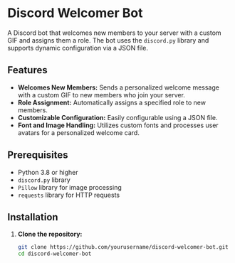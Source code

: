 # Discord Welcomer Bot

A Discord bot that welcomes new members to your server with a custom GIF and assigns them a role. The bot uses the `discord.py` library and supports dynamic configuration via a JSON file.

## Features

- **Welcomes New Members:** Sends a personalized welcome message with a custom GIF to new members who join your server.
- **Role Assignment:** Automatically assigns a specified role to new members.
- **Customizable Configuration:** Easily configurable using a JSON file.
- **Font and Image Handling:** Utilizes custom fonts and processes user avatars for a personalized welcome card.

## Prerequisites

- Python 3.8 or higher
- `discord.py` library
- `Pillow` library for image processing
- `requests` library for HTTP requests

## Installation

1. **Clone the repository:**

   ```bash
   git clone https://github.com/yourusername/discord-welcomer-bot.git
   cd discord-welcomer-bot
